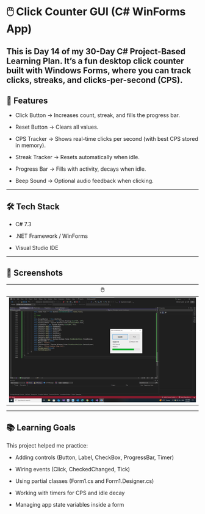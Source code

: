 # 🖱️ Click Counter GUI (C# WinForms App)

This is Day 14 of my 30-Day C# Project-Based Learning Plan.
It’s a fun desktop click counter built with Windows Forms, where you can track clicks, streaks, and clicks-per-second (CPS).
--- 
## 🚀 Features

- Click Button → Increases count, streak, and fills the progress bar.

- Reset Button → Clears all values.

- CPS Tracker → Shows real-time clicks per second (with best CPS stored in memory).

- Streak Tracker → Resets automatically when idle.

- Progress Bar → Fills with activity, decays when idle.

- Beep Sound → Optional audio feedback when clicking.
--- 

## 🛠️ Tech Stack

- C# 7.3

- .NET Framework / WinForms

- Visual Studio IDE

 ---

 ## 📸 Screenshots

| 🖱️ | 
|--------------|
| ![Screenshot](./Click.png) |

---

## 📚 Learning Goals

This project helped me practice:

- Adding controls (Button, Label, CheckBox, ProgressBar, Timer)

- Wiring events (Click, CheckedChanged, Tick)

- Using partial classes (Form1.cs and Form1.Designer.cs)

- Working with timers for CPS and idle decay

- Managing app state variables inside a form
